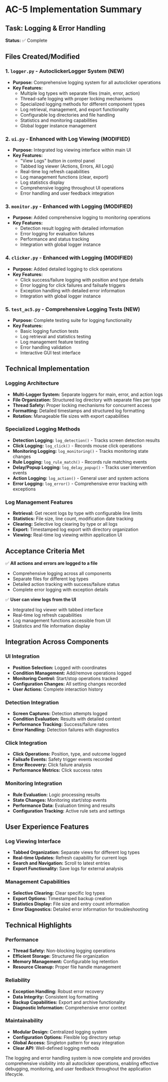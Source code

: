# AC-5 Implementation Summary

## Task: Logging & Error Handling

**Status:** ✅ Complete

## Files Created/Modified

### 1. `logger.py` - AutoclickerLogger System (NEW)
- **Purpose:** Comprehensive logging system for all autoclicker operations
- **Key Features:**
  - Multiple log types with separate files (main, error, action)
  - Thread-safe logging with proper locking mechanisms
  - Specialized logging methods for different component types
  - Log retrieval, management, and export functionality
  - Configurable log directories and file handling
  - Statistics and monitoring capabilities
  - Global logger instance management

### 2. `ui.py` - Enhanced with Log Viewing (MODIFIED)
- **Purpose:** Integrated log viewing interface within main UI
- **Key Features:**
  - "View Logs" button in control panel
  - Tabbed log viewer (Actions, Errors, All Logs)
  - Real-time log refresh capabilities
  - Log management functions (clear, export)
  - Log statistics display
  - Comprehensive logging throughout UI operations
  - Error handling and user feedback integration

### 3. `monitor.py` - Enhanced with Logging (MODIFIED)
- **Purpose:** Added comprehensive logging to monitoring operations
- **Key Features:**
  - Detection result logging with detailed information
  - Error logging for evaluation failures
  - Performance and status tracking
  - Integration with global logger instance

### 4. `clicker.py` - Enhanced with Logging (MODIFIED)
- **Purpose:** Added detailed logging to click operations
- **Key Features:**
  - Click success/failure logging with position and type details
  - Error logging for click failures and failsafe triggers
  - Exception handling with detailed error information
  - Integration with global logger instance

### 5. `test_ac5.py` - Comprehensive Logging Tests (NEW)
- **Purpose:** Complete testing suite for logging functionality
- **Key Features:**
  - Basic logging function tests
  - Log retrieval and statistics testing
  - Log management feature testing
  - Error handling validation
  - Interactive GUI test interface

## Technical Implementation

### Logging Architecture
- **Multi-Logger System:** Separate loggers for main, error, and action logs
- **File Organization:** Structured log directory with separate files per type
- **Thread Safety:** Proper locking mechanisms for concurrent access
- **Formatting:** Detailed timestamps and structured log formatting
- **Rotation:** Manageable file sizes with export capabilities

### Specialized Logging Methods
- **Detection Logging:** `log_detection()` - Tracks screen detection results
- **Click Logging:** `log_click()` - Records mouse click operations
- **Monitoring Logging:** `log_monitoring()` - Tracks monitoring state changes
- **Rule Logging:** `log_rule_match()` - Records rule matching events
- **Delay/Popup Logging:** `log_delay_popup()` - Tracks user intervention events
- **Action Logging:** `log_action()` - General user and system actions
- **Error Logging:** `log_error()` - Comprehensive error tracking with exceptions

### Log Management Features
- **Retrieval:** Get recent logs by type with configurable line limits
- **Statistics:** File size, line count, modification date tracking
- **Clearing:** Selective log clearing by type or all logs
- **Export:** Timestamped log export with directory organization
- **Viewing:** Real-time log viewing within application UI

## Acceptance Criteria Met

✅ **All actions and errors are logged to a file**
- Comprehensive logging across all components
- Separate files for different log types
- Detailed action tracking with success/failure status
- Complete error logging with exception details

✅ **User can view logs from the UI**
- Integrated log viewer with tabbed interface
- Real-time log refresh capabilities
- Log management functions accessible from UI
- Statistics and file information display

## Integration Across Components

### UI Integration
- **Position Selection:** Logged with coordinates
- **Condition Management:** Add/remove operations logged
- **Monitoring Control:** Start/stop operations tracked
- **Configuration Changes:** All setting changes recorded
- **User Actions:** Complete interaction history

### Detection Integration
- **Screen Captures:** Detection attempts logged
- **Condition Evaluation:** Results with detailed context
- **Performance Tracking:** Success/failure rates
- **Error Handling:** Detection failures with diagnostics

### Click Integration
- **Click Operations:** Position, type, and outcome logged
- **Failsafe Events:** Safety trigger events recorded
- **Error Recovery:** Click failure analysis
- **Performance Metrics:** Click success rates

### Monitoring Integration
- **Rule Evaluation:** Logic processing results
- **State Changes:** Monitoring start/stop events
- **Performance Data:** Evaluation timing and results
- **Configuration Tracking:** Active rule sets and settings

## User Experience Features

### Log Viewing Interface
- **Tabbed Organization:** Separate views for different log types
- **Real-time Updates:** Refresh capability for current logs
- **Search and Navigation:** Scroll to latest entries
- **Export Functionality:** Save logs for external analysis

### Management Capabilities
- **Selective Clearing:** Clear specific log types
- **Export Options:** Timestamped backup creation
- **Statistics Display:** File size and entry count information
- **Error Diagnostics:** Detailed error information for troubleshooting

## Technical Highlights

### Performance
- **Thread Safety:** Non-blocking logging operations
- **Efficient Storage:** Structured file organization
- **Memory Management:** Configurable log retention
- **Resource Cleanup:** Proper file handle management

### Reliability
- **Exception Handling:** Robust error recovery
- **Data Integrity:** Consistent log formatting
- **Backup Capabilities:** Export and archive functionality
- **Diagnostic Information:** Comprehensive error context

### Maintainability
- **Modular Design:** Centralized logging system
- **Configuration Options:** Flexible log directory setup
- **Global Access:** Singleton pattern for easy integration
- **Clear API:** Well-defined logging methods

The logging and error handling system is now complete and provides comprehensive visibility into all autoclicker operations, enabling effective debugging, monitoring, and user feedback throughout the application lifecycle.
